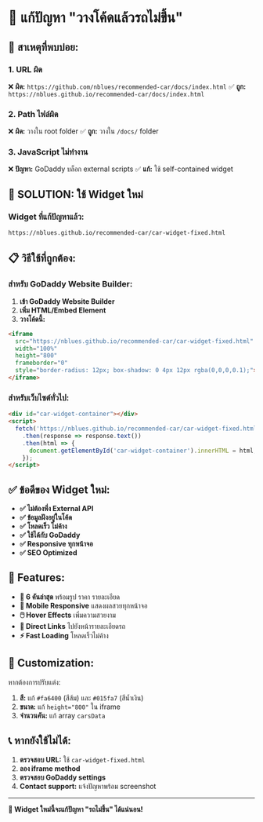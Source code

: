 # 🔧 แก้ปัญหา "วางโค้ดแล้วรถไม่ขึ้น"

## 🎯 สาเหตุที่พบบ่อย:

### 1. **URL ผิด**
❌ **ผิด:** `https://github.com/nblues/recommended-car/docs/index.html`
✅ **ถูก:** `https://nblues.github.io/recommended-car/docs/index.html`

### 2. **Path ไฟล์ผิด** 
❌ **ผิด:** วางใน root folder
✅ **ถูก:** วางใน `/docs/` folder

### 3. **JavaScript ไม่ทำงาน**
❌ **ปัญหา:** GoDaddy บล็อก external scripts
✅ **แก้:** ใช้ self-contained widget

## 🚀 **SOLUTION: ใช้ Widget ใหม่**

### **Widget ที่แก้ปัญหาแล้ว:**
```
https://nblues.github.io/recommended-car/car-widget-fixed.html
```

## 📋 **วิธีใช้ที่ถูกต้อง:**

### **สำหรับ GoDaddy Website Builder:**

1. **เข้า GoDaddy Website Builder**
2. **เพิ่ม HTML/Embed Element**
3. **วางโค้ดนี้:**

```html
<iframe 
  src="https://nblues.github.io/recommended-car/car-widget-fixed.html" 
  width="100%" 
  height="800" 
  frameborder="0" 
  style="border-radius: 12px; box-shadow: 0 4px 12px rgba(0,0,0,0.1);">
</iframe>
```

### **สำหรับเว็บไซต์ทั่วไป:**

```html
<div id="car-widget-container"></div>
<script>
  fetch('https://nblues.github.io/recommended-car/car-widget-fixed.html')
    .then(response => response.text())
    .then(html => {
      document.getElementById('car-widget-container').innerHTML = html;
    });
</script>
```

## ✅ **ข้อดีของ Widget ใหม่:**

- **✅ ไม่ต้องพึ่ง External API**
- **✅ ข้อมูลฝังอยู่ในโค้ด**
- **✅ โหลดเร็ว ไม่ค้าง**
- **✅ ใช้ได้กับ GoDaddy**
- **✅ Responsive ทุกหน้าจอ**
- **✅ SEO Optimized**

## 🎨 **Features:**

- **🚗 6 คันล่าสุด** พร้อมรูป ราคา รายละเอียด
- **📱 Mobile Responsive** แสดงผลสวยทุกหน้าจอ
- **🖱️ Hover Effects** เพิ่มความสวยงาม
- **🔗 Direct Links** ไปยังหน้ารายละเอียดรถ
- **⚡ Fast Loading** โหลดเร็วไม่ค้าง

## 🔧 **Customization:**

หากต้องการปรับแต่ง:
1. **สี:** แก้ `#fa6400` (สีส้ม) และ `#015fa7` (สีน้ำเงิน)
2. **ขนาด:** แก้ `height="800"` ใน iframe
3. **จำนวนคัน:** แก้ array `carsData`

## 📞 **หากยังใช้ไม่ได้:**

1. **ตรวจสอบ URL:** ใช้ `car-widget-fixed.html`
2. **ลอง iframe method**
3. **ตรวจสอบ GoDaddy settings**
4. **Contact support:** แจ้งปัญหาพร้อม screenshot

---

**🎯 Widget ใหม่นี้จะแก้ปัญหา "รถไม่ขึ้น" ได้แน่นอน!**
